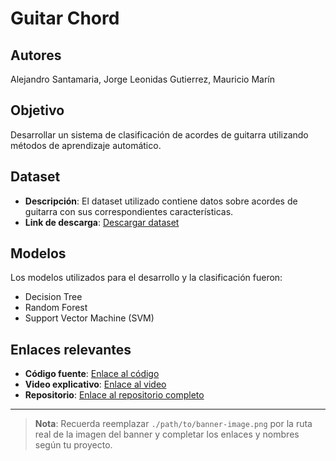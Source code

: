 # Guitar Chord
## Autores

Alejandro Santamaria, Jorge Leonidas Gutierrez, Mauricio Marín

## Objetivo

Desarrollar un sistema de clasificación de acordes de guitarra utilizando métodos de aprendizaje automático.

## Dataset

- **Descripción**: El dataset utilizado contiene datos sobre acordes de guitarra con sus correspondientes características.
- **Link de descarga**: [Descargar dataset](https://example.com/dataset](https://drive.google.com/drive/folders/1Kx7T2ZZojh81I2SAVutGNSC_2OuqVZqP?usp=sharing))

## Modelos

Los modelos utilizados para el desarrollo y la clasificación fueron:

- Decision Tree
- Random Forest
- Support Vector Machine (SVM)

## Enlaces relevantes

- **Código fuente**: [Enlace al código](https://github.com/tu_usuario/tu_repositorio)
- **Video explicativo**: [Enlace al video](https://youtu.be/tu_enlace_video)
- **Repositorio**: [Enlace al repositorio completo](https://github.com/tu_usuario/tu_repositorio)

---

> **Nota**: Recuerda reemplazar `./path/to/banner-image.png` por la ruta real de la imagen del banner y completar los enlaces y nombres según tu proyecto.

